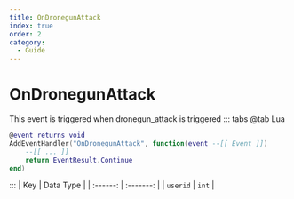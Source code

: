 ```yaml
---
title: OnDronegunAttack
index: true
order: 2
category:
  - Guide
---
```


# OnDronegunAttack
This event is triggered when dronegun_attack is triggered
::: tabs
@tab Lua
```lua
@event returns void
AddEventHandler("OnDronegunAttack", function(event --[[ Event ]])
    --[[ ... ]]
    return EventResult.Continue
end)
```

:::
|    Key   | Data Type |
| :------: | :-------: |
| `userid` |   `int`   |